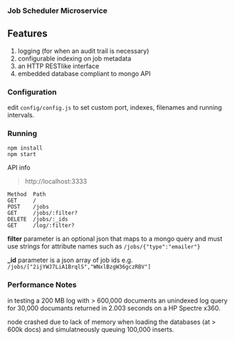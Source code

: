 ### Job Scheduler Microservice ###

## Features ##
1. logging (for when an audit trail is necessary)
2. configurable indexing on job metadata
3. an HTTP RESTlike interface
4. embedded database compliant to mongo API

### Configuration ###
edit `config/config.js` to set custom port, indexes, filenames and running intervals.

### Running ###
    npm install
    npm start
    
API info

> http://localhost:3333

    Method	Path
    GET     /
    POST    /jobs
    GET     /jobs/:filter?
    DELETE  /jobs/:_ids
    GET     /log/:filter?
    
**filter** parameter is an optional json that maps to a mongo query and must use strings for attribute names such as ` /jobs/{"type":"emailer"} `

**_id** parameter is a json array of job ids e.g. ` /jobs/["2ijYWJ7LiA1BrqlS","WNxlBzgW36gczRBV"] `


### Performance Notes ###
in testing a 200 MB log with > 600,000 documents an unindexed log query for 30,000 documants returned in 2.003 seconds on a HP Spectre x360.

node crashed due to lack of memory when loading the databases (at > 600k docs) and simulatneously queuing 100,000 inserts.

